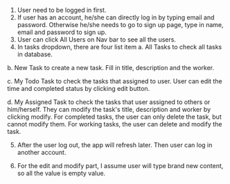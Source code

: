 1. User need to be logged in first.
2. If user has an account, he/she can directly log in by typing email and
password. Otherwise he/she needs to go to sign up page, type in name, email
and password to sign up.
3. User can click All Users on Nav bar to see all the users.
4. In tasks dropdown, there are four list item
 a. All Tasks to check all tasks in database.

 b. New Task to create a new task. Fill in title, description and the worker.

 c. My Todo Task to check the tasks that assigned to user.
 User can edit the time and completed status by clicking edit button.

 d. My Assigned Task to check the tasks that user assigned to others or
 him/herself.
 They can modify the task's title, description and worker by clicking modify.
 For completed tasks, the user can only delete the task, but cannot modify them.
 For working tasks, the user can delete and modify the task.

5. After the user log out, the app will refresh later. Then user can log in
another account.

6. For the edit and modify part, I assume user will type brand new content, so
all the value is empty value.
